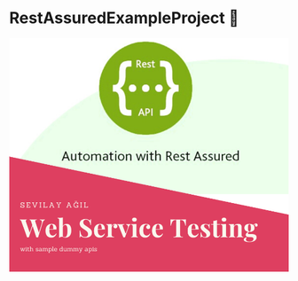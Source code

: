 # RestAssuredExampleProject :star2:

![rest](https://github.com/sevilayagil/RestAssuredExampleProject/blob/master/rest2.png)
